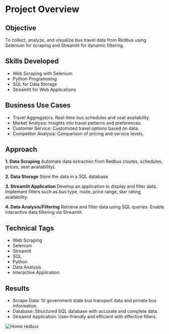 # Project Overview

## Objective

To collect, analyze, and visualize bus travel data from Redbus using Selenium for scraping and Streamlit for dynamic filtering.

## Skills Developed
- Web Scraping with Selenium
- Python Programming
- SQL for Data Storage
- Streamlit for Web Applications

## Business Use Cases
- Travel Aggregators: Real-time bus schedules and seat availability.
- Market Analysis: Insights into travel patterns and preferences.
- Customer Service: Customized travel options based on data.
- Competitor Analysis: Comparison of pricing and service levels.

## Approach

**1. Data Scraping**
   Automate data extraction from Redbus (routes, schedules, prices, seat availability).

**2. Data Storage**
   Store the data in a SQL database.

**3. Streamlit Application**
   Develop an application to display and filter data.
   Implement filters such as bus type, route, price range, star rating, availability.

**4. Data Analysis/Filtering**
   Retrieve and filter data using SQL queries.
   Enable interactive data filtering via Streamlit.


## Technical Tags
- Web Scraping
- Selenium
- Streamlit
- SQL
- Python
- Data Analysis
- Interactive Application


## Results
- Scrape Data: 10 government state bus transport data and private bus information.
- Database: Structured SQL database with accurate and complete data.
- Streamlit Application: User-friendly and efficient with effective filters.

![Home redbus](https://github.com/user-attachments/assets/711afc95-938b-47c6-a589-6031ecac2a19)

